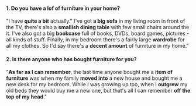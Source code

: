 #### 1. Do you have a lof of furniture in your home?
"I have **quite a bit** actually." I've got **a big sofa** in my living room in front of the TV, there's also a **smallish dining table** with few small chairs around the it. I've also got a big **bookcase** full of books, DVDs, board games, pictures - all kinds of stuff. Finally, in my bedroom there's a fairly large **wardrobe** for all my clothes. So I'd say there's a **decent amount** of furniture in my home."

#### 2. Is there anyone who has bought furniture for you?
"**As far as I can remember**, the last time anyone bought me a **item of furniture** was when my family **moved into** a new house and bought me a new desk for my bedroom. While I was growing up too, when I **outgrew** my old beds they would buy me a new one, but that's all I can remember **off the top of my head**."
